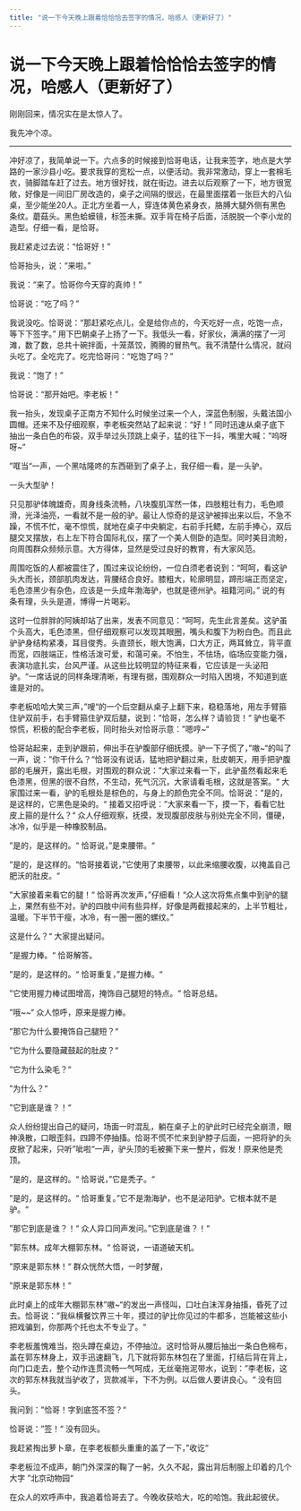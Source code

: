 ```yaml
---
title: "说一下今天晚上跟着恰恰恰去签字的情况，哈感人（更新好了）"
---
```

# 说一下今天晚上跟着恰恰恰去签字的情况，哈感人（更新好了）

刚刚回来，情况实在是太惊人了。   
  
我先冲个凉。   
  
  
  
----------------------------   
  
冲好凉了，我简单说一下。六点多的时候接到恰哥电话，让我来签字，地点是大学路的一家沙县小吃。要求我穿的宽松一点，以便活动。我非常激动，穿上一套棉毛衣，骑脚踏车赶了过去。地方很好找，就在街边。进去以后观察了一下，地方很宽敞，好像是一间旧厂房改造的，桌子之间隔的很远，在最里面摆着一张巨大的八仙桌，至少能坐20人。正北方坐着一人，穿连体黄色紧身衣，胳膊大腿外侧有黑色条纹。蘑菇头。黑色蛤蟆镜，标签未撕。双手背在椅子后面，活脱脱一个李小龙的造型。仔细一看，是恰哥。   
  
我赶紧走过去说：“恰哥好！”   
  
恰哥抬头，说：“来啦。”   
  
我说：“来了。恰哥你今天穿的真帅！”   
  
恰哥说：“吃了吗？”   
  
我说没吃。恰哥说：“那赶紧吃点儿，全是给你点的，今天吃好一点，吃饱一点，等下下签字。” 用下巴朝桌子上扬了一下。我低头一看，好家伙，满满的摆了一河滩，数了数，总共十碗拌面，十笼蒸饺，腾腾的冒热气。我不清楚什么情况，就闷头吃了。全吃完了。吃完恰哥问：“吃饱了吗？”   
  
我说：“饱了！”   
  
恰哥说：“那开始吧。李老板！”   
  
我一抬头，发现桌子正南方不知什么时候坐过来一个人，深蓝色制服，头戴法国小圆帽。还来不及仔细观察，李老板突然站了起来说：“好！” 同时迅速从桌子底下抽出一条白色的布袋，双手举过头顶跳上桌子，猛的往下一抖，嘴里大喊：”呜呀呀~“   
  
”哐当“一声，一个黑咕隆咚的东西砸到了桌子上，我仔细一看，是一头驴。   
  
一头大型驴！   
  
只见那驴体魄雄奇，周身线条流畅，八块腹肌浑然一体，四肢粗壮有力，毛色顺滑，光泽油亮，一看就不是一般的驴。最让人惊奇的是这驴被摔出来以后，不急不躁，不慌不忙，毫不惊慌，就地在桌子中央躺定，右前手托鳃，左前手捧心，双后腿交叉摆放，右上左下符合国际礼仪，摆了一个美人侧卧的造型。同时美目流盼，向周围群众频频示意。大方得体，显然是受过良好的教育，有大家风范。   
  
周围吃饭的人都被震住了，围过来议论纷纷，一位白须老者说到：“呵呵，看这驴头大而长，颈部肌肉发达，背腰结合良好。膝粗大，轮廓明显，蹄形端正而坚定，毛色漆黑少有杂色，应该是一头成年渤海驴，也就是德州驴。祖籍河间。” 说的有条有理，头头是道，博得一片喝彩。   
  
这时一位胖胖的阿姨却站了出来，发表不同意见：“呵呵，先生此言差矣。这驴虽个头高大，毛色漆黑，但仔细观察可以发现其眼圈，嘴头和腹下为粉白色。而且此驴驴身结构紧凑，耳目俊秀。头直颈长，眼大饱满，口大方正，两耳耸立，背平直而宽，四肢端正，性格活泼可爱，和蔼可亲。不怕生，不怯场，临场应变能力强，表演功底扎实，台风严谨。从这些比较明显的特征来看，它应该是一头泌阳驴。“一席话说的同样条理清晰，有理有据，围观群众一时陷入困境，不知道到底谁是对的。   
  
李老板哈哈大笑三声，”嗖“的一个后空翻从桌子上翻下来，稳稳落地，用左手臂箍住驴双前手，右手臂箍住驴双后腿，说到：”恰哥，怎么样？请验货！“ 驴也毫不惊慌，积极的配合李老板，同时抬头对恰哥示意：”嗯哼~“   
  
恰哥站起来，走到驴跟前，伸出手在驴腹部仔细抚摸。驴一下子慌了，”嗷~“的叫了一声，说：”你干什么？“恰哥没有说话，猛地把驴翻过来，肚皮朝天，用手把驴腹部的毛展开，露出毛根，对围观的群众说：”大家过来看一下，此驴虽然看起来毛色漆黑，但黑的很不自然，不生动，死气沉沉，大家请看毛根，这就是答案。“ 大家围过来一看，驴的毛根处是棕色的，与身上的颜色完全不同。恰哥说：”是的，是这样的，它黑色是染的。“ 接着又招呼说：”大家来看一下，摸一下，看看它肚皮上箍的是什么？“ 众人仔细观察，抚摸，发现腹部皮肤与别处完全不同，僵硬，冰冷，似乎是一种橡胶制品。   
  
”是的，是这样的。“ 恰哥说，”是束腰带。“   
  
”是的，是这样的。“恰哥接着说，”它使用了束腰带，以此来缩腰收腹，以掩盖自己肥沃的肚皮。“   
  
”大家接着来看它的腿！“ 恰哥再次发声，”仔细看！“众人这次将焦点集中到驴的腿上，果然有些不对，驴的四肢中间有些异样，好像是两截接起来的，上半节粗壮，温暖。下半节干瘦，冰冷，有一圈一圈的螺纹。”   
  
这是什么？“ 大家提出疑问。   
  
”是握力棒。“ 恰哥解答。   
  
”是的，是这样的。“ 恰哥重复，”是握力棒。“   
  
”它使用握力棒试图增高，掩饰自己腿短的特点。“ 恰哥总结。   
  
”哦~~“ 众人惊呼，原来是握力棒。   
  
”那它为什么要掩饰自己腿短？“   
  
”它为什么要隐藏鼓起的肚皮？“   
  
”它为什么染毛？“   
  
”为什么？“   
  
”它到底是谁？！“   
  
众人纷纷提出自己的疑问，场面一时混乱，躺在桌子上的驴此时已经完全崩溃，眼神涣散，口眼歪斜，四蹄不停抽搐。恰哥不慌不忙来到驴脖子后面，一把将驴的头皮掀了起来，只听”呲啦“一声，驴头顶的毛被撕下来一整片，假发！原来他是秃顶。   
  
”是的，是这样的。“ 恰哥说，”它是秃子。“   
  
”是的，是这样的。“ 恰哥重复。”它不是渤海驴，也不是泌阳驴。它根本就不是驴。“   
  
”那它到底是谁？！“ 众人异口同声发问。”它到底是谁？！“   
  
”郭东林。成年大棚郭东林。“ 恰哥说，一语道破天机。   
  
”原来是郭东林！“ 群众恍然大悟，一时梦醒，   
  
”原来是郭东林！“   
  
此时桌上的成年大棚郭东林”嗷~“的发出一声怪叫，口吐白沫浑身抽搐，昏死了过去。恰哥说：”我纵横餐饮界三十年，摸过的驴比你见过的牛都多，岂能被这些小把戏骗到，你那两个托也太不专业了。“   
  
李老板羞愧难当，抱头蹲在桌边，不停抽泣。这时恰哥从腰后抽出一条白色棉布，盖在郭东林身上，双手迅速翻飞，几下就将郭东林包在了里面，打结后背在背上，向门口走去，整个动作连贯流畅一气呵成，无丝毫拖泥带水，说到：”李老板，这次的郭东林我就当驴收了，货款减半，下不为例。以后做人要讲良心。“ 没有回头。   
  
我问到：”恰哥！字到底签不签？“   
  
恰哥说：”签！“ 没有回头。   
  
我赶紧掏出萝卜章，在李老板额头重重的盖了一下，”收讫“   
  
李老板泣不成声，朝门外深深的鞠了一躬，久久不起，露出背后制服上印着的几个大字 ”北京动物园“   
  
在众人的欢呼声中，我追着恰哥去了。今晚收获哈大，吃的哈饱。我此起彼伏。 


